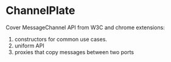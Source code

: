 ChannelPlate
=======

Cover MessageChannel API from W3C and chrome extensions:
  1) constructors for common use cases.
  2) uniform API
  3) proxies that copy messages between two ports

